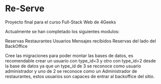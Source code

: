 ﻿# Re-Serve
Proyecto final para el curso Full-Stack Web de 4Geeks

Actualmente se han completado los siguientes modulos:

Reservas
Restaurantes
Usuarios
Mensajes recibidos
Reservas del lado del BackOffice

Cree las migraciones para poder montar las bases de datos, es recomendable crear un usuario con type_id=3 y otro con type_id=2 desde la base de datos ya que un type_id de 3 se reconoce como usuario administrador y uno de 2 se reconoce como un Administrador de restaurantes, estos usuarios son capaces de entrar al backoffice del sitio. 
